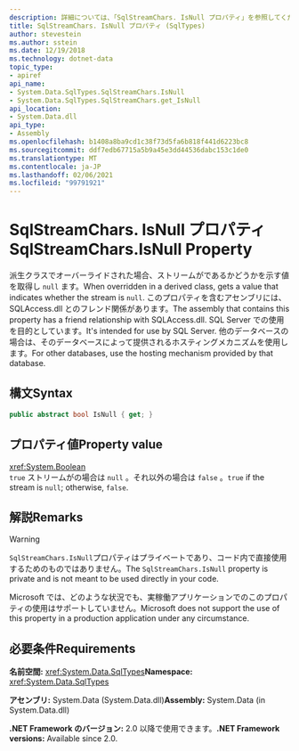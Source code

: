 ```yaml
---
description: 詳細については、「SqlStreamChars. IsNull プロパティ」を参照してください。
title: SqlStreamChars. IsNull プロパティ (SqlTypes)
author: stevestein
ms.author: sstein
ms.date: 12/19/2018
ms.technology: dotnet-data
topic_type:
- apiref
api_name:
- System.Data.SqlTypes.SqlStreamChars.IsNull
- System.Data.SqlTypes.SqlStreamChars.get_IsNull
api_location:
- System.Data.dll
api_type:
- Assembly
ms.openlocfilehash: b1408a8ba9cd1c38f73d5fa6b818f441d6223bc8
ms.sourcegitcommit: ddf7edb67715a5b9a45e3dd44536dabc153c1de0
ms.translationtype: MT
ms.contentlocale: ja-JP
ms.lasthandoff: 02/06/2021
ms.locfileid: "99791921"
---
```

# <a name="sqlstreamcharsisnull-property"></a><span data-ttu-id="e5f02-103">SqlStreamChars. IsNull プロパティ</span><span class="sxs-lookup"><span data-stu-id="e5f02-103">SqlStreamChars.IsNull Property</span></span>

<span data-ttu-id="e5f02-104">派生クラスでオーバーライドされた場合、ストリームがであるかどうかを示す値を取得し `null` ます。</span><span class="sxs-lookup"><span data-stu-id="e5f02-104">When overridden in a derived class, gets a value that indicates whether the stream is `null`.</span></span> <span data-ttu-id="e5f02-105">このプロパティを含むアセンブリには、SQLAccess.dll とのフレンド関係があります。</span><span class="sxs-lookup"><span data-stu-id="e5f02-105">The assembly that contains this property has a friend relationship with SQLAccess.dll.</span></span> <span data-ttu-id="e5f02-106">SQL Server での使用を目的としています。</span><span class="sxs-lookup"><span data-stu-id="e5f02-106">It's intended for use by SQL Server.</span></span> <span data-ttu-id="e5f02-107">他のデータベースの場合は、そのデータベースによって提供されるホスティングメカニズムを使用します。</span><span class="sxs-lookup"><span data-stu-id="e5f02-107">For other databases, use the hosting mechanism provided by that database.</span></span>

## <a name="syntax"></a><span data-ttu-id="e5f02-108">構文</span><span class="sxs-lookup"><span data-stu-id="e5f02-108">Syntax</span></span>

```csharp
public abstract bool IsNull { get; }
```

## <a name="property-value"></a><span data-ttu-id="e5f02-109">プロパティ値</span><span class="sxs-lookup"><span data-stu-id="e5f02-109">Property value</span></span>

<xref:System.Boolean>\
<span data-ttu-id="e5f02-110">`true` ストリームがの場合は `null` 。それ以外の場合は `false` 。</span><span class="sxs-lookup"><span data-stu-id="e5f02-110">`true` if the stream is `null`; otherwise, `false`.</span></span>

## <a name="remarks"></a><span data-ttu-id="e5f02-111">解説</span><span class="sxs-lookup"><span data-stu-id="e5f02-111">Remarks</span></span>

> [!WARNING]
> <span data-ttu-id="e5f02-112">`SqlStreamChars.IsNull`プロパティはプライベートであり、コード内で直接使用するためのものではありません。</span><span class="sxs-lookup"><span data-stu-id="e5f02-112">The `SqlStreamChars.IsNull` property is private and is not meant to be used directly in your code.</span></span>
>
> <span data-ttu-id="e5f02-113">Microsoft では、どのような状況でも、実稼働アプリケーションでのこのプロパティの使用はサポートしていません。</span><span class="sxs-lookup"><span data-stu-id="e5f02-113">Microsoft does not support the use of this property in a production application under any circumstance.</span></span>

## <a name="requirements"></a><span data-ttu-id="e5f02-114">必要条件</span><span class="sxs-lookup"><span data-stu-id="e5f02-114">Requirements</span></span>

<span data-ttu-id="e5f02-115">**名前空間:** <xref:System.Data.SqlTypes></span><span class="sxs-lookup"><span data-stu-id="e5f02-115">**Namespace:** <xref:System.Data.SqlTypes></span></span>

<span data-ttu-id="e5f02-116">**アセンブリ:** System.Data (System.Data.dll)</span><span class="sxs-lookup"><span data-stu-id="e5f02-116">**Assembly:** System.Data (in System.Data.dll)</span></span>

<span data-ttu-id="e5f02-117">**.NET Framework のバージョン:** 2.0 以降で使用できます。</span><span class="sxs-lookup"><span data-stu-id="e5f02-117">**.NET Framework versions:** Available since 2.0.</span></span>
